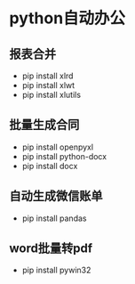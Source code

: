 # python自动办公
## 报表合并
* pip install xlrd
* pip install xlwt
* pip install xlutils

## 批量生成合同
* pip install openpyxl
* pip install python-docx
* pip install docx

## 自动生成微信账单
* pip install pandas

## word批量转pdf
* pip install pywin32
